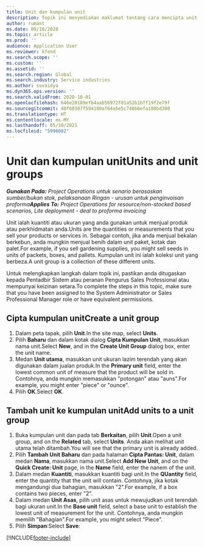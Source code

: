 ```yaml
---
title: Unit dan kumpulan unit
description: Topik ini menyediakan maklumat tentang cara mencipta unit dan kumpulan unit dalam Dynamics 365 Project Operations.
author: rumant
ms.date: 09/18/2020
ms.topic: article
ms.prod: ''
audience: Application User
ms.reviewer: kfend
ms.search.scope: ''
ms.custom: ''
ms.assetid: ''
ms.search.region: Global
ms.search.industry: Service industries
ms.author: suvaidya
ms.dyn365.ops.version: ''
ms.search.validFrom: 2020-10-01
ms.openlocfilehash: 646e20189efb4aab56972f01a52b1bff19f2e79f
ms.sourcegitcommit: 40f68387f594180af64a5e5c748b6efa188bd300
ms.translationtype: HT
ms.contentlocale: ms-MY
ms.lasthandoff: 05/10/2021
ms.locfileid: "5996082"
---
```

# <a name="units-and-unit-groups"></a><span data-ttu-id="da357-103">Unit dan kumpulan unit</span><span class="sxs-lookup"><span data-stu-id="da357-103">Units and unit groups</span></span>

<span data-ttu-id="da357-104">_**Gunakan Pada:** Project Operations untuk senario berasaskan sumber/bukan stok, pelaksanaan Ringan - urusan untuk penginvoisan proforma_</span><span class="sxs-lookup"><span data-stu-id="da357-104">_**Applies To:** Project Operations for resource/non-stocked based scenarios, Lite deployment - deal to proforma invoicing_</span></span>

<span data-ttu-id="da357-105">Unit ialah kuantiti atau ukuran yang anda gunakan untuk menjual produk atau perkhidmatan anda.</span><span class="sxs-lookup"><span data-stu-id="da357-105">Units are the quantities or measurements that you sell your products or services in.</span></span> <span data-ttu-id="da357-106">Sebagai contoh, jika anda menjual bekalan berkebun, anda mungkin menjual benih dalam unit paket, kotak dan palet.</span><span class="sxs-lookup"><span data-stu-id="da357-106">For example, if you sell gardening supplies, you might sell seeds in units of packets, boxes, and pallets.</span></span> <span data-ttu-id="da357-107">Kumpulan unit ini ialah koleksi unit yang berbeza.</span><span class="sxs-lookup"><span data-stu-id="da357-107">A unit group is a collection of these different units.</span></span>

<span data-ttu-id="da357-108">Untuk melengkapkan langkah dalam topik ini, pastikan anda ditugaskan kepada Pentadbir Sistem atau peranan Pengurus Sales Professional atau mempunyai keizinan setara.</span><span class="sxs-lookup"><span data-stu-id="da357-108">To complete the steps in this topic, make sure that you have been assigned to the System Administrator or Sales Professional Manager role or have equivalent permissions.</span></span>

## <a name="create-a-unit-group"></a><span data-ttu-id="da357-109">Cipta kumpulan unit</span><span class="sxs-lookup"><span data-stu-id="da357-109">Create a unit group</span></span>

1. <span data-ttu-id="da357-110">Dalam peta tapak, pilih **Unit**.</span><span class="sxs-lookup"><span data-stu-id="da357-110">In the site map, select **Units**.</span></span>
2. <span data-ttu-id="da357-111">Pilih **Baharu** dan dalam kotak dialog **Cipta Kumpulan Unit**, masukkan nama unit.</span><span class="sxs-lookup"><span data-stu-id="da357-111">Select **New**, and in the **Create Unit Group** dialog box, enter the unit name.</span></span>
3. <span data-ttu-id="da357-112">Medan **Unit utama**, masukkan unit ukuran lazim terendah yang akan digunakan dalam jualan produk.</span><span class="sxs-lookup"><span data-stu-id="da357-112">In the **Primary unit** field, enter the lowest common unit of measure that the product will be sold in.</span></span> <span data-ttu-id="da357-113">Contohnya, anda mungkin memasukkan "potongan" atau "auns".</span><span class="sxs-lookup"><span data-stu-id="da357-113">For example, you might enter "piece" or "ounce".</span></span>
4. <span data-ttu-id="da357-114">Pilih **OK**.</span><span class="sxs-lookup"><span data-stu-id="da357-114">Select **OK**.</span></span>

## <a name="add-units-to-a-unit-group"></a><span data-ttu-id="da357-115">Tambah unit ke kumpulan unit</span><span class="sxs-lookup"><span data-stu-id="da357-115">Add units to a unit group</span></span>

1. <span data-ttu-id="da357-116">Buka kumpulan unit dan pada tab **Berkaitan**, pilih **Unit**.</span><span class="sxs-lookup"><span data-stu-id="da357-116">Open a unit group, and on the **Related** tab, select **Units**.</span></span> <span data-ttu-id="da357-117">Anda akan melihat unit utama telah ditambah.</span><span class="sxs-lookup"><span data-stu-id="da357-117">You will see that the primary unit is already added.</span></span>
2. <span data-ttu-id="da357-118">Pilih **Tambah Unit Baharu** dan pada halaman **Cipta Pantas: Unit**, dalam medan **Nama**, masukkan nama unit.</span><span class="sxs-lookup"><span data-stu-id="da357-118">Select **Add New Unit**, and on the **Quick Create: Unit** page, in the **Name** field, enter the nanem of the unit.</span></span>
3. <span data-ttu-id="da357-119">Dalam medan **Kuantiti**, masukkan kuantiti bagi unit.</span><span class="sxs-lookup"><span data-stu-id="da357-119">In the **QUantity** field, enter the quantity that the unit will contain.</span></span> <span data-ttu-id="da357-120">Contohnya, jika kotak mengandungi dua bahagian, masukkan "2".</span><span class="sxs-lookup"><span data-stu-id="da357-120">For example, if a box contains two pieces, enter "2".</span></span> 
4. <span data-ttu-id="da357-121">Dalam medan **Unit Asas**, pilih unit asas untuk mewujudkan unit terendah bagi ukuran unit.</span><span class="sxs-lookup"><span data-stu-id="da357-121">In the **Base unit** field, select a base unit to establish the lowest unit of measurement for the unit.</span></span> <span data-ttu-id="da357-122">Contohnya, anda mungkin memilih "Bahagian".</span><span class="sxs-lookup"><span data-stu-id="da357-122">For example, you might select "Piece".</span></span>
5. <span data-ttu-id="da357-123">Pilih **Simpan**:</span><span class="sxs-lookup"><span data-stu-id="da357-123">Select **Save**:</span></span>


[!INCLUDE[footer-include](../includes/footer-banner.md)]